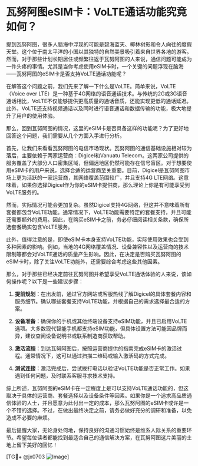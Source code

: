 # 瓦努阿图eSIM卡：VoLTE通话功能究竟如何？

提到瓦努阿图，很多人脑海中浮现的可能是碧海蓝天、椰林树影和令人向往的度假天堂。这个位于南太平洋的小国以其独特的自然美景吸引着来自世界各地的游客。然而，对于那些计划长期居住或频繁往返于瓦努阿图的人来说，通信问题可能成为一件头疼的事情。尤其是当你考虑使用eSIM卡时，一个关键的问题浮现在脑海——瓦努阿图的eSIM卡是否支持VoLTE通话功能呢？

在解答这个问题之前，我们先来了解一下什么是VoLTE。简单来说，VoLTE（Voice over LTE）是一种基于4G网络的语音通话技术。与传统的2G或3G语音通话相比，VoLTE不仅能够提供更高质量的通话音质，还能实现更低的通话延迟。此外，VoLTE还支持视频通话以及同时进行语音通话和数据传输的功能，极大地提升了用户的使用体验。

那么，回到瓦努阿图的情况，这里的eSIM卡是否具备这样的功能呢？为了更好地回答这个问题，我们需要从几个方面入手进行分析。

首先，让我们来看看瓦努阿图的电信市场现状。瓦努阿图的通信基础设施相对较为落后，主要依赖于两家运营商：Digicel和Vanuatu Telecom。这两家公司提供的服务覆盖了大部分人口密集区域，但偏远地区仍然可能存在信号盲区。对于想要使用eSIM卡的用户来说，选择合适的运营商至关重要。目前，Digicel是瓦努阿图市场上更为活跃的一家运营商，其网络覆盖范围较广，并且支持4G LTE网络。这意味着，如果你选择Digicel作为你的eSIM卡提供商，那么理论上你是有可能享受到VoLTE服务的。

然而，实际情况可能会更加复杂。虽然Digicel支持4G网络，但这并不意味着所有套餐都包含VoLTE功能。通常情况下，VoLTE功能需要特定的套餐支持，并且可能还需要额外的费用。因此，在购买eSIM卡之前，务必仔细阅读相关条款，确保所选套餐确实包含VoLTE服务。

此外，值得注意的是，即使eSIM卡本身支持VoLTE功能，实际使用效果也会受到多种因素的影响。例如，当地的4G网络覆盖情况、设备兼容性以及运营商的技术限制等都会对VoLTE通话的质量产生影响。因此，在决定是否购买瓦努阿图的eSIM卡时，除了关注VoLTE功能外，还需要综合考虑这些其他因素。

那么，对于那些已经决定前往瓦努阿图并希望享受VoLTE通话体验的人来说，该如何操作呢？以下是一些建议步骤：

1. **提前规划**：在出发前，通过官方网站或客服热线了解Digicel的具体套餐内容和服务细节。确认哪些套餐支持VoLTE功能，并根据自己的需求选择最合适的方案。
   
2. **设备准备**：确保你的手机或其他终端设备支持eSIM功能，并且已启用VoLTE选项。大多数现代智能手机都支持eSIM功能，但具体设置方法可能因品牌而异，建议查阅设备说明书或联系制造商获取帮助。

3. **激活流程**：到达瓦努阿图后，按照运营商提供的指南完成eSIM卡的激活过程。通常情况下，这可以通过扫描二维码或输入激活码的方式完成。

4. **测试连接**：激活完成后，尝试拨打电话以验证VoLTE功能是否正常工作。如果遇到任何问题，及时联系客服寻求技术支持。

综上所述，瓦努阿图的eSIM卡在一定程度上是可以支持VoLTE通话功能的，但这取决于具体的运营商、套餐选择以及设备条件等因素。如果你是一个追求高品质通信体验的人士，并且愿意为此付出一定的成本，那么瓦努阿图的eSIM卡或许是一个不错的选择。不过，在做出最终决定之前，请务必做好充分的调研和准备，以免造成不必要的麻烦。

最后提醒大家，无论身处何地，保持良好的沟通习惯始终是维系人际关系的重要环节。希望每位读者都能找到最适合自己的通信解决方案，在瓦努阿图这片美丽的土地上留下美好的回忆！

[TG💪+ @jx0703 ![Image](https://github.com/user-attachments/assets/dbca1d08-cadb-493c-b0ec-ad6f7a83f270)]